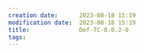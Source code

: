 ```yaml
---
creation date:		2023-08-18 15:19
modification date:	2023-08-18 15:19
title: 				Def-TC-0.0.2-0
tags:
---
```


